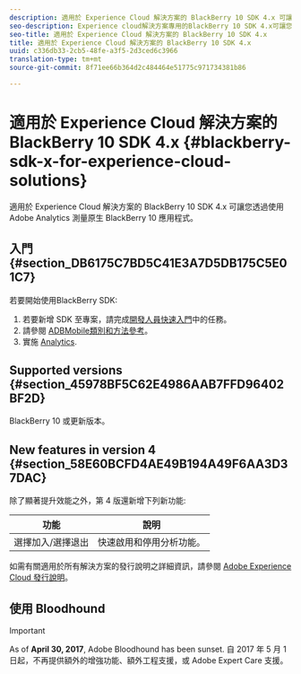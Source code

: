 ```yaml
---
description: 適用於 Experience Cloud 解決方案的 BlackBerry 10 SDK 4.x 可讓您透過使用 Adobe Analytics 測量原生 BlackBerry 10 應用程式。
seo-description: Experience cloud解決方案專用的BlackBerry 10 SDK 4.x可讓您使用Adobe Analytics測量原生BlackBerry 10應用程式
seo-title: 適用於 Experience Cloud 解決方案的 BlackBerry 10 SDK 4.x
title: 適用於 Experience Cloud 解決方案的 BlackBerry 10 SDK 4.x
uuid: c336db33-2cb5-48fe-a3f5-2d3ced6c3966
translation-type: tm+mt
source-git-commit: 8f71ee66b364d2c484464e51775c971734381b86

---
```



# 適用於 Experience Cloud 解決方案的 BlackBerry 10 SDK 4.x {#blackberry-sdk-x-for-experience-cloud-solutions}

適用於 Experience Cloud 解決方案的 BlackBerry 10 SDK 4.x 可讓您透過使用 Adobe Analytics 測量原生 BlackBerry 10 應用程式。

## 入門 {#section_DB6175C7BD5C41E3A7D5DB175C5E01C7}

若要開始使用BlackBerry SDK:

1. 若要新增 SDK 至專案，請完成[開發人員快速入門](/help/blackberry/dev-qs.md)中的任務。
1. 請參閱 [ADBMobile類別和方法參考](/help/blackberry/methods.md)。
1. 實施 [Analytics](/help/blackberry/analytics.md).

## Supported versions {#section_45978BF5C62E4986AAB7FFD96402BF2D}

BlackBerry 10 或更新版本。

## New features in version 4 {#section_58E60BCFD4AE49B194A49F6AA3D37DAC}

除了顯著提升效能之外，第 4 版還新增下列新功能:

| 功能 | 說明 |
|--- |--- |
| 選擇加入/選擇退出 | 快速啟用和停用分析功能。 |

如需有關適用於所有解決方案的發行說明之詳細資訊，請參閱 [Adobe Experience Cloud 發行說明](https://marketing.adobe.com/resources/help/en_US/whatsnew/)。

## 使用 Bloodhound

>[!IMPORTANT]
>
>As of **April 30, 2017**, Adobe Bloodhound has been sunset. 自 2017 年 5 月 1 日起，不再提供額外的增強功能、額外工程支援，或 Adobe Expert Care 支援。
